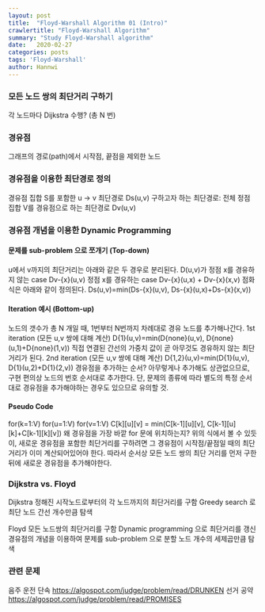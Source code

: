 ```yaml
---
layout: post
title:  "Floyd-Warshall Algorithm 01 (Intro)"
crawlertitle: "Floyd-Warshall Algorithm"
summary: "Study Floyd-Warshall algorithm"
date:   2020-02-27
categories: posts
tags: 'Floyd-Warshall'
author: Hannwi
---
```


### 모든 노드 쌍의 최단거리 구하기
각 노드마다 Dijkstra 수행? (총 N 번)

### 경유점
그래프의 경로(path)에서 시작점, 끝점을 제외한 노드

### 경유점을 이용한 최단경로 정의
경유점 집합 S를 포함한 u -> v 최단경로 Ds(u,v)
구하고자 하는 최단경로: 전체 정점 집합 V를 경유점으로 하는 최단경로 Dv(u,v)

### 경유점 개념을 이용한 Dynamic Programming
#### 문제를 sub-problem 으로 쪼개기 (Top-down)
u에서 v까지의 최단거리는 아래와 같은 두 경우로 분리된다.
D(u,v)가 정점 x를 경유하지 않는 case
Dv-{x}(u,v)
정점 x를 경유하는 case
Dv-{x}(u,x) + Dv-{x}(x,v)
점화식은 아래와 같이 정의된다.
Ds(u,v)=min(Ds-{x}(u,v), Ds-{x}(u,x)+Ds-{x}(x,v))

#### Iteration 예시 (Bottom-up)
노드의 갯수가 총 N 개일 때, 1번부터 N번까지 차례대로 경유 노드를 추가해나간다.
1st iteration (모든 u,v 쌍에 대해 계산)
D{1}(u,v)=min(D{none}(u,v), D{none}(u,1)+D{none}(1,v))
직접 연결된 간선의 가중치 값이 곧 아무것도 경유하지 않는 최단거리가 된다.
2nd iteration (모든 u,v 쌍에 대해 계산)
D{1,2}(u,v)=min(D{1}(u,v), D{1}(u,2)+D{1}(2,v))
경유점을 추가하는 순서?
아무렇게나 추가해도 상관없으므로, 구현 편의상 노드의 번호 순서대로 추가한다. 단, 문제의 종류에 따라 별도의 특정 순서대로 경유점을 추가해야하는 경우도 있으므로 유의할 것.

#### Pseudo Code
for(k=1:V)
	for(u=1:V)
		for(v=1:V)
			C[k][u][v] = min(C[k-1][u][v], C[k-1][u][k]+C[k-1][k][v])
왜 경유점을 가장 바깥 for 문에 위치하는지?
위의 식에서 볼 수 있듯이, 새로운 경유점을 포함한 최단거리를 구하려면 그 경유점이 시작점/끝점일 때의 최단거리가 이미 계산되어있어야 한다. 따라서 순서상 모든 노드 쌍의 최단 거리를 먼저 구한 뒤에 새로운 경유점을 추가해야한다.

### Dijkstra vs. Floyd
Dijkstra
정해진 시작노드로부터의 각 노드까지의 최단거리를 구함
Greedy search 로 최단 노드
간선 개수만큼 탐색

Floyd
모든 노드쌍의 최단거리를 구함
Dynamic programming 으로 최단거리를 갱신
	경유점의 개념을 이용하여 문제를 sub-problem 으로 분할
노드 개수의 세제곱만큼 탐색

### 관련 문제
음주 운전 단속
https://algospot.com/judge/problem/read/DRUNKEN
선거 공약
https://algospot.com/judge/problem/read/PROMISES

